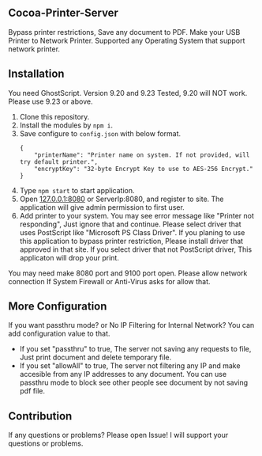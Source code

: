 ## Cocoa-Printer-Server
Bypass printer restrictions, Save any document to PDF. Make your USB Printer to Network Printer. Supported any Operating System that support network printer.

## Installation
You need GhostScript. Version 9.20 and 9.23 Tested, 9.20 will NOT work. Please use 9.23 or above.
1. Clone this repository.
1. Install the modules by `npm i`.
1. Save configure to `config.json` with below format.
	```
	{
		"printerName": "Printer name on system. If not provided, will try default printer.",
		"encryptKey": "32-byte Encrypt Key to use to AES-256 Encrypt."
	}
	```
1. Type `npm start` to start application.
1. Open [127.0.0.1:8080](http://127.0.0.1:8080) or ServerIp:8080, and register to site. The application will give admin permission to first user.
1. Add printer to your system. You may see error message like "Printer not responding", Just ignore that and continue. Please select driver that uses PostScript like "Microsoft PS Class Driver". If you planing to use this application to bypass printer restriction, Please install driver that approved in that site. If you select driver that not PostScript driver, This applicaton will drop your print.

You may need make 8080 port and 9100 port open. Please allow network connection If System Firewall or Anti-Virus asks for allow that.

## More Configuration
If you want passthru mode? or No IP Filtering for Internal Network? You can add configuration value to that.
* If you set "passthru" to true, The server not saving any requests to file, Just print document and delete temporary file.
* If you set "allowAll" to true, The server not filtering any IP and make accesible from any IP addresses to any document. You can use passthru mode to block see other people see document by not saving pdf file.

## Contribution
If any questions or problems? Please open Issue! I will support your questions or problems.
